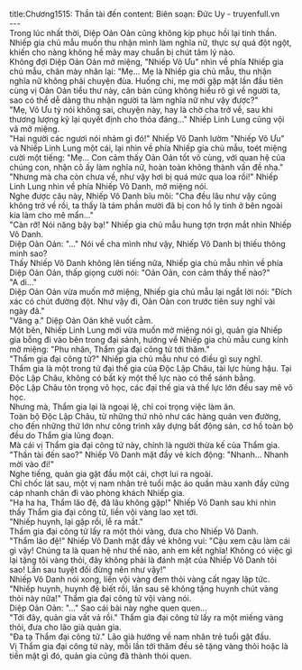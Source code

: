 title:Chương1515: Thần tài đến
content:
Biên soạn: Đức Uy - truyenfull.vn<br>---<br>Trong lúc nhất thời, Diệp Oản Oản cũng không kịp phục hồi lại tinh thần. Nhiếp gia chủ mẫu muốn thu nhận mình làm nghĩa nữ, thực sự quá đột ngột, khiến cho nàng không hề mảy may chuẩn bị chút tâm lý nào.<br>Không đợi Diệp Oản Oản mở miệng, "Nhiếp Vô Ưu" nhìn về phía Nhiếp gia chủ mẫu, chân mày nhăn lại: "Mẹ... Mẹ là Nhiếp gia chủ mẫu, thu nhận nghĩa nữ không phải chuyện đùa. Huống chi, mẹ mới gặp mặt lần đầu tiên cùng vị Oản Oản tiểu thư này, căn bản cũng không hiểu rõ gì về người ta, sao có thể dễ dàng thu nhận người ta làm nghĩa nữ như vậy được?"<br>"Mẹ, Vô Ưu tỷ nói không sai, chuyện này, hay là chờ cha trở về, sau khi thương lượng kỹ lại quyết định cho thỏa đáng..." Nhiếp Linh Lung cũng vội vã mở miệng.<br>"Hai người các ngươi nói nhảm gì đó!" Nhiếp Vô Danh lườm "Nhiếp Vô Ưu" và Nhiếp Linh Lung một cái, lại nhìn về phía Nhiếp gia chủ mẫu, toét miệng cười một tiếng: "Mẹ... Con cảm thấy Oản Oản tốt vô cùng, với quan hệ của chúng con, nhận cô ấy làm nghĩa nữ, hoàn toàn không thành vấn đề nha."<br>"Nhưng mà cha còn chưa về, như vậy hơi bị quá mức qua loa rồi!" Nhiếp Linh Lung nhìn về phía Nhiếp Vô Danh, mở miệng nói.<br>Nghe được câu này, Nhiếp Vô Danh bĩu môi: "Cha đều lâu như vậy cũng không trở về rồi, ta thấy là tám phần mười đã bị con hồ ly tinh ở bên ngoài kia làm cho mê mẩn..."<br>"Càn rỡ! Nói năng bậy bạ!" Nhiếp gia chủ mẫu hung tợn trợn mắt nhìn Nhiếp Vô Danh.<br>Diệp Oản Oản: "..." Nói về cha mình như vậy, Nhiếp Vô Danh bị thiếu thông minh sao?<br>Thấy Nhiếp Vô Danh không lên tiếng nữa, Nhiếp gia chủ mẫu nhìn về phía Diệp Oản Oản, thấp giọng cười nói: "Oản Oản, con cảm thấy thế nào?"<br>"A di..."<br>Diệp Oản Oản vừa muốn mở miệng, Nhiếp gia chủ mẫu lại ngắt lời nói: "Đích xác có chút đường đột. Như vậy đi, Oản Oản con trước tiên suy nghĩ vài ngày đã."<br>"Vâng ạ." Diệp Oản Oản khẽ vuốt cằm.<br>Một bên, Nhiếp Linh Lung mới vừa muốn mở miệng nói gì, quản gia Nhiếp gia bỗng đi vào bên trong đại sảnh, hướng về Nhiếp gia chủ mẫu cung kính mở miệng: "Phu nhân, Thẩm gia đại công tử tới thăm."<br>"Thẩm gia đại công tử?" Nhiếp gia chủ mẫu như có điều gì suy nghĩ.<br>Thẩm gia là một trong tứ đại thế gia của Độc Lập Châu, tài lực hùng hậu. Tại Độc Lập Châu, không có bất kỳ một thế lực nào có thể sánh bằng.<br>Độc Lập Châu tôn trọng võ học, các đại thế gia và thế lực lớn đều say mê võ học.<br>Nhưng mà, Thẩm gia lại là ngoại lệ, chỉ coi trọng việc làm ăn.<br>Toàn bộ Độc Lập Châu, từ những thứ nhỏ như các hàng quán ven đường, cho đến những thứ lớn như công trình xây dựng bất động sản, cơ hồ toàn bộ đều do Thẩm gia lũng đoạn.<br>Mà cái vị Thẩm gia đại công tử này, chính là người thừa kế của Thẩm gia.<br>"Thần tài đến sao?" Nhiếp Vô Danh mặt đầy vẻ kích động: "Nhanh... Nhanh mời vào đi!"<br>Nghe tiếng, quản gia gật đầu một cái, chợt lui ra ngoài.<br>Chỉ chốc lát sau, một vị nam nhân trẻ tuổi mặc áo quần màu xanh đầy cứng cáp nhanh chân đi vào phòng khách Nhiếp gia.<br>"Ha ha ha, Thẩm lão đệ, đã lâu không gặp!" Nhiếp Vô Danh sau khi nhìn thấy Thẩm gia đại công tử, liền vội vàng lao xẹt tới.<br>"Nhiếp huynh, lại gặp rồi, lễ ra mắt."<br>Thẩm gia đại công tử lấy ra một thỏi vàng, đưa cho Nhiếp Vô Danh.<br>"Thẩm lão đệ!" Nhiếp Vô Danh mặt đầy vẻ không vui: "Cậu xem cậu làm cái gì vậy! Chúng ta là quan hệ như thế nào, anh em kết nghĩa! Không có việc gì lại tặng tôi vàng thỏi, đây không phải là đánh mặt của Nhiếp Vô Danh tôi sao! Lần sau tuyệt đối đừng nên như vậy!"<br>Nhiếp Vô Danh nói xong, liền vội vàng đem thỏi vàng cất ngay lập tức.<br>"Nhiếp huynh, huynh đệ biết rồi, lần sau sẽ không tặng huynh chút vàng thỏi này nữa!" Thẩm gia đại công tử vội vàng nói.<br>Diệp Oản Oản: "..." Sao cái bài này nghe quen quen…<br>"Tới đây, quản gia vất vả rồi." Thẩm gia đại công tử lấy ra một miếng vàng thỏi, đưa cho lão già quản gia.<br>"Đa tạ Thẩm đại công tử." Lão già hướng về nam nhân trẻ tuổi gật đầu.<br>Vị Thẩm gia đại công tử này, mỗi lần tới thăm đều sẽ tặng vàng thỏi hoặc là tiền mặt gì đó, quản gia cũng đã thành thói quen.